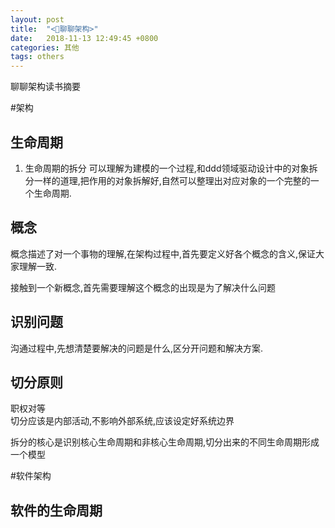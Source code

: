 ```yaml
---
layout: post
title:  "<聊聊架构>"
date:   2018-11-13 12:49:45 +0800
categories: 其他
tags: others
---
```


聊聊架构读书摘要

#架构
## 生命周期
1. 生命周期的拆分
可以理解为建模的一个过程,和ddd领域驱动设计中的对象拆分一样的道理,把作用的对象拆解好,自然可以整理出对应对象的一个完整的一个生命周期.

## 概念
概念描述了对一个事物的理解,在架构过程中,首先要定义好各个概念的含义,保证大家理解一致.

接触到一个新概念,首先需要理解这个概念的出现是为了解决什么问题

## 识别问题
沟通过程中,先想清楚要解决的问题是什么,区分开问题和解决方案.

## 切分原则
职权对等    
切分应该是内部活动,不影响外部系统,应该设定好系统边界

拆分的核心是识别核心生命周期和非核心生命周期,切分出来的不同生命周期形成一个模型

#软件架构
## 软件的生命周期